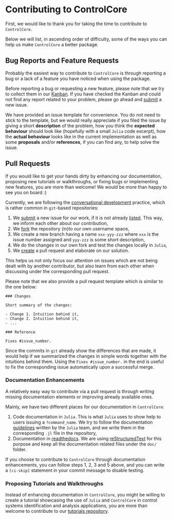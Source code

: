 # Contributing to ControlCore

First, we would like to thank you for taking the time to contribute to
`ControlCore`.

Below we will list, in ascending order of difficulty, some of the ways you can
help us make `ControlCore` a better package.

## Bug Reports and Feature Requests

Probably the easiest way to contribute to `ControlCore` is through reporting a
bug or a lack of a feature you have noticed when using the package.

Before reporting a bug or requesting a new feature, please note that we try to
collect them in our [Kanban][cc-kanban]. If you have checked the Kanban and could
not find any report related to your problem, please go ahead and [submit][new-issue]
a new issue.

We have provided an issue template for convenience. You do not need to stick to
the template, but we would really appreciate if you filed the issue by giving a
short **description** of the problem, how you think the **expected behaviour**
should look like (hopefully with a small `Julia` code excerpt), how the **actual
behaviour** looks like in the current implementation as well as some **proposals**
and/or **references**, if you can find any, to help solve the issue.

[cc-kanban]: https://github.com/KTH-AC/ControlCore.jl/projects/1
[new-issue]: https://github.com/KTH-AC/ControlCore.jl/issues/new

## Pull Requests

If you would like to get your hands dirty by enhancing our documentation, proposing
new tutorials or walkthroughs, or fixing bugs or implementing new features, you
are more than welcome! We would be more than happy to see you on board :)

Currently, we are following the [conversational development][conv-devel] practice,
which is rather common in `git`-based repositories:

1.  We [submit][new-issue] a new issue for our work, if it is not already
    [listed][cc-kanban]. This way, we inform each other about our contribution,
2.  We [fork][cc-fork] the repository (in)to our own username space,
3.  We create a new branch having a name `xxx-yyy-zzz` where `xxx` is the issue
    number assigned and `yyy-zzz` is some short description,
4.  We do the changes in our own fork and test the changes locally in `Julia`,
5.  We [create][cc-pull] a pull request and elaborate on our solution.

This helps us not only focus our attention on issues which are not being dealt
with by another contributor, but also learn from each other when discussing under
the corresponding pull request.

Please note that we also provide a pull request template which is similar to the
one below:
```
### Changes

Short summary of the changes:

- Change 1. Intuition behind it,
- Change 2. Intuition behind it,
- ...

### Reference

Fixes #issue_number.
```

Since the commits in `git` already show the differences that are made, it would
help if we summarized the changes in simple words together with the intuitions
behind them. Using the `Fixes #issue_number.` in the end is useful to fix the
corresponding issue automatically upon a successful merge.

[conv-devel]: https://youtu.be/iV7mVGPXrxU?t=16m25s
[cc-fork]: https://github.com/KTH-AC/ControlCore.jl/fork
[cc-pull]: https://github.com/KTH-AC/ControlCore.jl/pull/new/master

### Documentation Enhancements

A relatively easy way to contribute via a pull request is through writing missing
documentation elements or improving already available ones.

Mainly, we have two different places for our documentation in `ControlCore`:

1.  Code documentation in `Julia`. This is what `Julia` uses to show help to users
    issuing a `?command_name`. We try to follow the documentation
    [guidelines][julia-doc] written by the `Julia` team, and we write them in the
    corresponding `.jl` file in the repository,
2.  Documentation in [readthedocs][cc-rtfd]. We are using [reStructuredText][rst-doc]
    for this purpose and keep all the documentation related files under the `doc/`
    folder.

If you choose to contribute to `ControlCore` through documentation enhancements,
you can follow steps 1, 2, 3 and 5 above, and you can write a `[ci-skip]`
statement in your commit message to disable testing.

[julia-doc]: http://docs.julialang.org/en/latest/manual/documentation/
[cc-rtfd]: http://controlcore.rtfd.io/
[rst-doc]: http://docutils.sourceforge.net/docs/user/rst/quickref.html

### Proposing Tutorials and Walkthroughs

Instead of enhancing documentation in `ControlCore`, you might be willing to create
a tutorial showcasing the use of `Julia` and `ControlCore` in control systems
identification and analysis applications, you are more than welcome to contribute
to our [tutorials repository][kth-ctj].

[kth-ctj]: https://github.com/KTH-AC/CTJ.git
